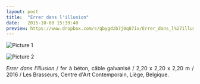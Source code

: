 ```yaml
---
layout: post
title:  "Errer dans l'illusion"
date:   2015-10-08 15:39:40
preview: https://www.dropbox.com/s/qbygdzb7j0q87ix/Errer_dans_l%27illusion_2016_Les_Brasseurs_preview.jpg?raw=1
---
```


![Picture 1](https://www.dropbox.com/s/5eb2gummsdnwyzn/Errer_dans_l%27illusion_2016_Les_Brasseurs.jpg?raw=1)

![Picture 2](https://www.dropbox.com/s/s5plkc9xh47n89f/Errer_dans_l%27illusion_2016_Les_Brasseurs%282%29.jpg?raw=1)

<p style="text-align:justify">
<span style="font-style: italic;">Errer dans l'illusion</span> / fer &agrave; b&eacute;ton, c&acirc;ble galvanis&eacute; / 2,20 x 2,20 x 2,20 m / 2016 / Les Brasseurs, Centre d'Art Contemporain,
Li&egrave;ge, Belgique.
</p>
